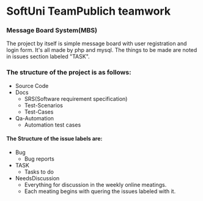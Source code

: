# SoftUni TeamPublich teamwork
### Message Board System(MBS)
The project by itself is simple message board with user registration and login form. It's all made by php and mysql. The things to be made are noted in issues section labeled "TASK". 

### The structure of the project is as follows:
 - Source Code
 - Docs
	- SRS(Software requirement specification)
	- Test-Scenarios 
	- Test-Cases
 - Qa-Automation
	- Automation test cases
#### The Structure of the issue labels are:
 - Bug
	- Bug reports
 - TASK
	 - Tasks to do
 - NeedsDiscussion
	 - Everything for discussion in the weekly online meatings.
	 - Each meating begins with quering the issues labeled with it.



